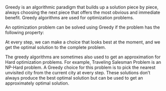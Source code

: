 Greedy is an algorithmic paradigm that builds up a solution piece by piece, always choosing the next piece that offers the most obvious and immediate benefit. Greedy algorithms are used for optimization problems.

An optimization problem can be solved using Greedy if the problem has the following property:

At every step, we can make a choice that looks best at the moment, and we get the optimal solution to the complete problem.

The greedy algorithms are sometimes also used to get an approximation for Hard optimization problems. For example, Traveling Salesman Problem is an NP-Hard problem. A Greedy choice for this problem is to pick the nearest unvisited city from the current city at every step. These solutions don’t always produce the best optimal solution but can be used to get an approximately optimal solution.
